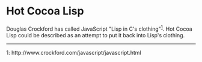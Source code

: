 Hot Cocoa Lisp
==============

Douglas Crockford has called JavaScript "Lisp in C's clothing"<sup>[1](#references)</sup>.
Hot Cocoa Lisp could be described as an attempt to put it back into Lisp's clothing.

<hr id="references" />
1: http://www.crockford.com/javascript/javascript.html